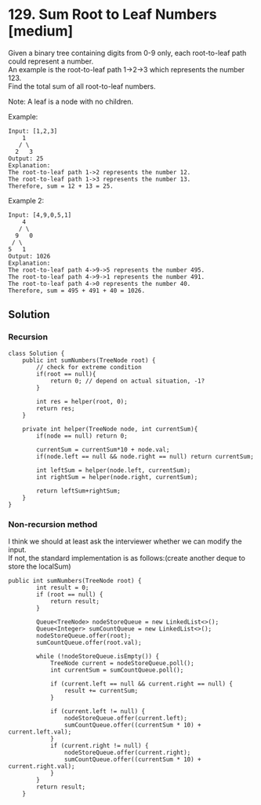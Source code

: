 # 129. Sum Root to Leaf Numbers [medium]     
Given a binary tree containing digits from 0-9 only, each root-to-leaf path could represent a number.     
An example is the root-to-leaf path 1->2->3 which represents the number 123.     
Find the total sum of all root-to-leaf numbers.      

Note: A leaf is a node with no children.       

Example:
```
Input: [1,2,3]
    1
   / \
  2   3
Output: 25
Explanation:
The root-to-leaf path 1->2 represents the number 12.
The root-to-leaf path 1->3 represents the number 13.
Therefore, sum = 12 + 13 = 25.
```

Example 2:
```
Input: [4,9,0,5,1]
    4
   / \
  9   0
 / \
5   1
Output: 1026
Explanation:
The root-to-leaf path 4->9->5 represents the number 495.
The root-to-leaf path 4->9->1 represents the number 491.
The root-to-leaf path 4->0 represents the number 40.
Therefore, sum = 495 + 491 + 40 = 1026.
```

## Solution     

### Recursion   
```
class Solution {
    public int sumNumbers(TreeNode root) {
        // check for extreme condition
        if(root == null){
            return 0; // depend on actual situation, -1?
        }
        
        int res = helper(root, 0);
        return res;            
    }
    
    private int helper(TreeNode node, int currentSum){
        if(node == null) return 0;
        
        currentSum = currentSum*10 + node.val;
        if(node.left == null && node.right == null) return currentSum;
        
        int leftSum = helper(node.left, currentSum);
        int rightSum = helper(node.right, currentSum);
        
        return leftSum+rightSum;
    }
}
```

### Non-recursion method    
I think we should at least ask the interviewer whether we can modify the input.    
If not, the standard implementation is as follows:(create another deque to store the localSum)     

```
public int sumNumbers(TreeNode root) {
        int result = 0;
        if (root == null) {
            return result;
        }

        Queue<TreeNode> nodeStoreQueue = new LinkedList<>();
        Queue<Integer> sumCountQueue = new LinkedList<>();
        nodeStoreQueue.offer(root);
        sumCountQueue.offer(root.val);

        while (!nodeStoreQueue.isEmpty()) {
            TreeNode current = nodeStoreQueue.poll();
            int currentSum = sumCountQueue.poll();

            if (current.left == null && current.right == null) {
                result += currentSum;
            }

            if (current.left != null) {
                nodeStoreQueue.offer(current.left);
                sumCountQueue.offer((currentSum * 10) + current.left.val);
            }
            if (current.right != null) {
                nodeStoreQueue.offer(current.right);
                sumCountQueue.offer((currentSum * 10) + current.right.val);
            }
        }
        return result;
    }
```





